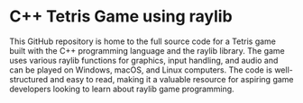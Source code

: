 # C++ Tetris Game using raylib

 This GitHub repository is home to the full source code for a Tetris game built with the C++ programming language and the raylib library. The game uses various raylib functions for graphics, input handling, and audio and can be played on Windows, macOS, and Linux computers. The code is well-structured and easy to read, making it a valuable resource for aspiring game developers looking to learn about raylib game programming.
